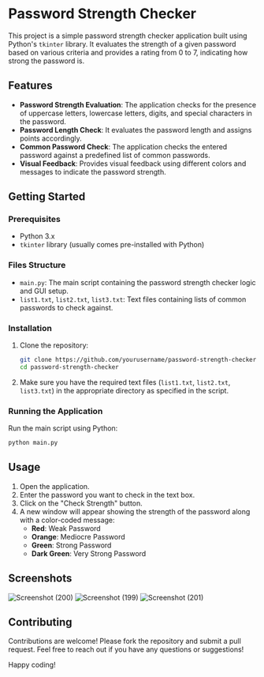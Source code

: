# Password Strength Checker

This project is a simple password strength checker application built using Python's `tkinter` library. It evaluates the strength of a given password based on various criteria and provides a rating from 0 to 7, indicating how strong the password is.

## Features

- **Password Strength Evaluation**: The application checks for the presence of uppercase letters, lowercase letters, digits, and special characters in the password.
- **Password Length Check**: It evaluates the password length and assigns points accordingly.
- **Common Password Check**: The application checks the entered password against a predefined list of common passwords.
- **Visual Feedback**: Provides visual feedback using different colors and messages to indicate the password strength.

## Getting Started

### Prerequisites

- Python 3.x
- `tkinter` library (usually comes pre-installed with Python)

### Files Structure

- `main.py`: The main script containing the password strength checker logic and GUI setup.
- `list1.txt`, `list2.txt`, `list3.txt`: Text files containing lists of common passwords to check against.

### Installation

1. Clone the repository:
    ```bash
    git clone https://github.com/yourusername/password-strength-checker.git
    cd password-strength-checker
    ```
2. Make sure you have the required text files (`list1.txt`, `list2.txt`, `list3.txt`) in the appropriate directory as specified in the script.

### Running the Application

Run the main script using Python:
```bash
python main.py
```

## Usage

1. Open the application.
2. Enter the password you want to check in the text box.
3. Click on the "Check Strength" button.
4. A new window will appear showing the strength of the password along with a color-coded message:
    - **Red**: Weak Password
    - **Orange**: Mediocre Password
    - **Green**: Strong Password
    - **Dark Green**: Very Strong Password

## Screenshots

![Screenshot (200)](https://github.com/Belard4l/PRODIGY_CS_03/assets/123712274/efd33fb4-b992-44f6-a4f4-61d586bdfaa9)
![Screenshot (199)](https://github.com/Belard4l/PRODIGY_CS_03/assets/123712274/30b5b616-8221-4eed-ab34-906640e72572)
![Screenshot (201)](https://github.com/Belard4l/PRODIGY_CS_03/assets/123712274/ada04c55-d834-4e35-8e6b-9d1d9a0bba12)

## Contributing

Contributions are welcome! Please fork the repository and submit a pull request.
Feel free to reach out if you have any questions or suggestions!

Happy coding!
